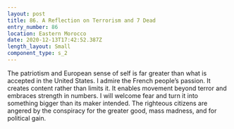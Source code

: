```yaml
---
layout: post
title: 86. A Reflection on Terrorism and 7 Dead
entry_number: 86
location: Eastern Morocco
date: 2020-12-13T17:42:52.387Z
length_layout: Small
component_type: s_2
---
```

The patriotism and European sense of self is far greater than what is accepted in the United States. I admire the French people’s passion. It creates content rather than limits it. It enables movement beyond terror and embraces strength in numbers. I will welcome fear and turn it into something bigger than its maker intended. 
The righteous citizens are angered by the conspiracy for the greater good, mass madness, and for political gain.